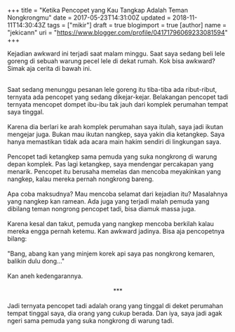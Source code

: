 +++
title = "Ketika Pencopet yang Kau Tangkap Adalah Teman Nongkrongmu"
date = 2017-05-23T14:31:00Z
updated = 2018-11-11T14:30:43Z
tags = ["mikir"]
draft = true
blogimport = true 
[author]
	name = "jekicann"
	uri = "https://www.blogger.com/profile/04171796069233081594"
+++

Kejadian awkward ini terjadi saat malam minggu. Saat saya sedang beli lele goreng di sebuah warung pecel lele di dekat rumah. Kok bisa awkward? Simak aja cerita di bawah ini.<br /><br /><div class="separator" style="clear: both; text-align: center;"></div>Saat sedang menunggu pesanan lele goreng itu tiba-tiba ada ribut-ribut, ternyata ada pencopet yang sedang dikejar-kejar. Belakangan pencopet tadi ternyata mencopet dompet ibu-ibu tak jauh dari komplek perumahan tempat saya tinggal.<br /><br />Karena dia berlari ke arah komplek perumahan saya itulah, saya jadi ikutan mengejar juga. Bukan mau ikutan nangkep, saya yakin dia ketangkep. Saya hanya memastikan tidak ada acara main hakim sendiri di lingkungan saya.<br /><br />Pencopet tadi ketangkep sama pemuda yang suka nongkrong di warung depan komplek. Pas lagi ketangkep, saya mendengar percakapan yang menarik. Pencopet itu berusaha memelas dan mencoba meyakinkan yang nangkep, kalau mereka pernah nongkrong bareng.<br /><br />Apa coba maksudnya? Mau mencoba selamat dari kejadian itu? Masalahnya yang nangkep kan ramean. Ada juga yang terjadi malah pemuda yang dibilang teman nongrong pencopet tadi, bisa diamuk massa juga.<br /><br />Karena kesal dan takut, pemuda yang nangkep mencoba berkilah kalau mereka engga pernah ketemu. Kan awkward jadinya. Bisa aja pencopetnya bilang:<br /><br />"Bang, abang kan yang minjem korek api saya pas nongkrong kemaren, balikin dulu dong..."<br /><br />Kan aneh kedengarannya.<br /><br /><div style="text-align: center;">***</div><br />Jadi ternyata pencopet tadi adalah orang yang tinggal di deket perumahan tempat tinggal saya, dia orang yang cukup berada. Dan iya, saya jadi agak ngeri sama pemuda yang suka nongkrong di warung tadi.

